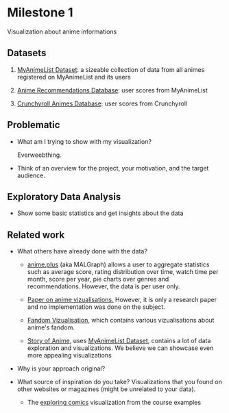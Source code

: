 # Milestone 1

Visualization about anime informations

## Datasets

1) [MyAnimeList Dataset](https://www.kaggle.com/azathoth42/myanimelist): a sizeable collection of data from all animes registered on MyAnimeList and its users

2) [Anime Recommendations Database](https://www.kaggle.com/CooperUnion/anime-recommendations-database): user scores from MyAnimeList

3) [Crunchyroll Animes Database](https://www.kaggle.com/filipefilardi/crunchyroll-anime-ratings): user scores from Crunchyroll

## Problematic

- What am I trying to show with my visualization? 

    Everweebthing.

- Think of an overview for the project, your motivation, and the target audience.

## Exploratory Data Analysis

- Show some basic statistics and get insights about the data

## Related work

- What others have already done with the data?

    - [anime.plus](https://anime.plus/) (aka MALGraph) allows a user to aggregate statistics such as average score, rating distribution over time, watch time per month, score per year, pie charts over genres and recommendations. However, the data is per user only.

    - [Paper on anime vizualisations.](https://www.academia.edu/5210657/AniMap_An_Interactive_Visualization_Supporting_Serendipitous_Discovery_of_Information_about_Anime) However, it is only a research paper and no implementation was done on the subject.

    - [Fandom Vizualisation](https://bunnyadvocate.tumblr.com/post/171165531592/mapping-the-anime-fandom), which contains various vizualisations about anime's fandom.

    - [Story of Anime](https://www.kaggle.com/fatihbilgin/story-of-anime), uses [MyAnimeList Dataset](https://www.kaggle.com/azathoth42/myanimelist), contains a lot of data exploration and visualizations. We believe we can showcase even more appealing visualizations

- Why is your approach original?
  

- What source of inspiration do you take? Visualizations that you found on other websites or magazines (might be unrelated to your data).

    - The [exploring comics](https://exploringcomics.github.io/src/app/index.html) visualization from the course examples